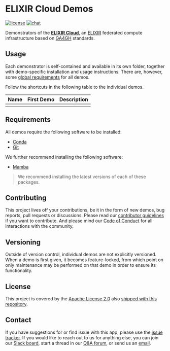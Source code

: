 # ELIXIR Cloud Demos

[![license][badge-license]][badge-url-license]
[![chat][badge-chat]][badge-url-chat]

Demonstrators of the [**ELIXIR Cloud**][res-elixir-cloud], an
[ELIXIR][res-elixir] federated compute infrastructure based on
[GA4GH][res-ga4gh] standards.

## Usage

Each demonstrator is self-contained and available in its own folder, together
with demo-specific installation and usage instructions. There are, however,
some [global requirements](#requirements) for all demos.

Follow the shortcuts in the following table to the individual demos.

| Name | First Demo | Description |
| --- | --- | --- |
| | |

## Requirements

All demos require the following software to be installed:

- [Conda][req-conda]
- [Git][req-git]

We further recommend installing the following software:

- [Mamba][req-mamba]

> We recommend installing the latest versions of each of these packages.

## Contributing

This project lives off your contributions, be it in the form of new demos, bug
reports, pull requests or discussions. Please read our [contributor
guidelines][docs-contributing] if you want to contribute. And please mind our
[Code of Conduct][docs-coc] for all interactions with the community.

## Versioning

Outside of version control, individual demos are not explicitly versioned. When
a demo is first given, it becomes feature-locked, from which point on only
maintenance may be performed on that demo in order to ensure its functionality.

## License

This project is covered by the [Apache License 2.0][badge-url-license] also
[shipped with this repository][docs-license].

## Contact

If you have suggestions for or find issue with this app, please use the
[issue tracker][contact-issue-tracker]. If you would like to reach out to us
for anything else, you can join our [Slack board][badge-url-chat], start a
thread in our [Q&A forum][contact-qa], or send us an [email][contact-email].

[badge-chat]: <https://img.shields.io/static/v1?label=chat&message=Slack&color=ff6994>
[badge-license]: <https://img.shields.io/badge/license-Apache%202.0-blue.svg>
[badge-url-chat]: <https://join.slack.com/t/elixir-cloud/shared_invite/enQtNzA3NTQ5Mzg2NjQ3LTZjZGI1OGQ5ZTRiOTRkY2ExMGUxNmQyODAxMDdjM2EyZDQ1YWM0ZGFjOTJhNzg5NjE0YmJiZTZhZDVhOWE4MWM>
[badge-url-license]: <http://www.apache.org/licenses/LICENSE-2.0>
[contact-email]: <mailto:cloud-service@elixir-europe.org>
[contact-issue-tracker]: <https://github.com/elixir-cloud-aai/landing-page/issues>
[contact-qa]: <https://github.com/elixir-cloud-aai/elixir-cloud-aai/discussions>
[docs-coc]: <https://elixir-cloud-aai.github.io/about/code-of-conduct/>
[docs-contributing]: <https://elixir-cloud-aai.github.io/guides/guide-contributor/>
[docs-license]: LICENSE
[req-conda]: <https://conda.io/>
[req-git]: <https://git-scm.com/>
[req-mamba]: <https://mamba.readthedocs.io/>
[res-elixir]: <https://elixir-europe.org/>
[res-elixir-cloud]: <https://elixir-cloud.dcc.sib.swiss/>
[res-ga4gh]: <https://ga4gh.org/>
